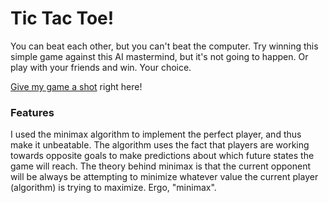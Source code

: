 Tic Tac Toe!
================

You can beat each other, but you can't beat the computer. Try winning this simple game against this AI mastermind, but it's not going to happen. Or play with your friends and win. Your choice. 

[Give my game a shot](http://play-tictactoe.herokuapp.com/) right here!


### Features
I used the minimax algorithm to implement the perfect player, and thus make it unbeatable. The algorithm uses the fact that players are working towards opposite goals to make predictions about which future states the game will reach. The theory behind minimax is that the current opponent will be always be attempting to minimize whatever value the current player (algorithm) is trying to maximize. Ergo, "minimax".